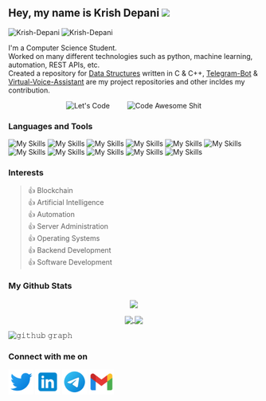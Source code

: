 ## Hey, my name is Krish Depani <img src="https://media.giphy.com/media/hvRJCLFzcasrR4ia7z/giphy.gif" width="25px">
<p align="left"> 
  <img src="https://komarev.com/ghpvc/?username=Krish-Depani&label=Profile%20views&color=0e75b6&style=for-the-badge" alt="Krish-Depani"/> 
  <img src="https://img.shields.io/github/stars/Krish-Depani?style=for-the-badge" alt="Krish-Depani"/>
</p>

I'm a Computer Science Student.  
Worked on many different technologies such as python, machine learning, automation, REST APIs, etc.  
Created a repository for [Data Structures](https://github.com/Krish-Depani/Data-Structure-Programs) written in C & C++, [Telegram-Bot](https://github.com/Krish-Depani/Telegram-Bot) & [Virtual-Voice-Assistant](https://github.com/Krish-Depani/Virtual-Voice-Assistant) are my project repositories and other incldes my contribution.

<p align="center">
  <img alt="Let's Code" src="https://media.giphy.com/media/HscDLzkO8EOTmgkhQP/giphy.gif" width="26%">
&nbsp; &nbsp; &nbsp; &nbsp;
  <img alt="Code Awesome Shit" src="https://media.giphy.com/media/RbDKaczqWovIugyJmW/giphy.gif" width="45%">
</p>

### Languages and Tools
![My Skills](https://skillicons.dev/icons?i=python)
![My Skills](https://skillicons.dev/icons?i=cpp)
![My Skills](https://skillicons.dev/icons?i=c)
![My Skills](https://skillicons.dev/icons?i=java)
![My Skills](https://skillicons.dev/icons?i=js)
![My Skills](https://skillicons.dev/icons?i=bash)
![My Skills](https://skillicons.dev/icons?i=github)
![My Skills](https://skillicons.dev/icons?i=git)
![My Skills](https://skillicons.dev/icons?i=mysql)
![My Skills](https://skillicons.dev/icons?i=linux)
![My Skills](https://skillicons.dev/icons?i=gcp)

### Interests
>👍 Blockchain  
>👍 Artificial Intelligence  
>👍 Automation  
>👍 Server Administration  
>👍 Operating Systems  
>👍 Backend Development  
>👍 Software Development

### My Github Stats
<p align="center">
  <a>
    <img align="center" src="https://github-readme-streak-stats.herokuapp.com/?user=Krish-Depani&theme=dark&hide_border=true"/>
  </a>
</p>

<p align="center">
  <a href="https://github.com/Krish-Depani">
    <img align="center" src="https://github-readme-stats-git-masterrstaa-rickstaa.vercel.app/api?username=Krish-Depani&show_icons=true&hide_border=true&title_color=94b4a4&amp&icon_color=FFFFFF&amp&text_color=FFFFFF&amp&bg_color=000000&count_private=true&include_all_commits=true"/>
  </a>
  <a href="https://github.com/Krish-Depani">
    <img align="center" height="150px" src="https://github-readme-stats-git-masterrstaa-rickstaa.vercel.app/api/top-langs/?username=Krish-Depani&text_color=FFFFFF&bg_color=000000&title_color=94b4a4&langs_count=15&layout=compact&hide_border=true" />
  </a>
</p>

![𝚐𝚒𝚝𝚑𝚞𝚋 𝚐𝚛𝚊𝚙𝚑](https://github-readme-activity-graph.cyclic.app/graph?username=Krish-Depani&theme=react-dark&hide_border=true&area=true)

### Connect with me on
<a href="https://twitter.com/krishpatel99933" target="blank"><img align="center" src="https://github.com/Krish-Depani/Krish-Depani/blob/main/icons/icons8-twitter.svg" alt="Krish Depani" height="50" width="50" /></a>   <a href="https://in.linkedin.com/in/krish-depani-a162b01b5" target="blank"><img align="center" src="https://github.com/Krish-Depani/Krish-Depani/blob/main/icons/icons8-linkedin.svg" alt="Krish Depani" height="50" width="50" /></a>   <a href="https://t.me/krish_patel_03/" target="blank"><img align="center" src="https://github.com/Krish-Depani/Krish-Depani/blob/main/icons/icons8-telegram-app.svg" alt="Krish Depani" height="50" width="50" /></a>   <a href="mailto:krishdepani@gmail.com" target="blank"><img align="center" src="https://github.com/Krish-Depani/Krish-Depani/blob/main/icons/icons8-gmail.svg" alt="Krish Depani" height="50" width="50" /></a>
